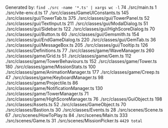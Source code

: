 Generated by: `find ./src -name '*.ts' | xargs wc -l`
74 ./src/main.ts
1 ./src/vite-env.d.ts
17 ./src/classes/GameUIConstants.ts
145 ./src/classes/gui/TowerTab.ts
375 ./src/classes/gui/TowerPanel.ts
52 ./src/classes/gui/TextInput.ts
211 ./src/classes/gui/ModalDialog.ts
51 ./src/classes/gui/Sidebar.ts
122 ./src/classes/gui/HighScoreDialog.ts
70 ./src/classes/gui/Button.ts
60 ./src/classes/gui/Gemsmith.ts
154 ./src/classes/gui/EndGameDialog.ts
220 ./src/classes/gui/GemTab.ts
36 ./src/classes/gui/MessageBox.ts
205 ./src/classes/gui/Tooltip.ts
126 ./src/classes/Definitions.ts
77 ./src/classes/game/WaveManager.ts
260 ./src/classes/game/Grid.ts
51 ./src/classes/game/Gem.ts
112 ./src/classes/game/TowerBehaviours.ts
152 ./src/classes/game/Tower.ts
180 ./src/classes/game/MissionStats.ts
100 ./src/classes/game/AnimationManager.ts
177 ./src/classes/game/Creep.ts
47 ./src/classes/game/KeyboardManager.ts
98 ./src/classes/game/Projectile.ts
86 ./src/classes/game/NotificationManager.ts
130 ./src/classes/game/TowerManager.ts
71 ./src/classes/game/HighScoreManager.ts
76 ./src/classes/GuiObject.ts
198 ./src/classes/Assets.ts
52 ./src/classes/GameObject.ts
70 ./src/classes/Bastion.ts
30 ./src/classes/Events.ts
28 ./src/scenes/Scene.ts
67 ./src/scenes/HowToPlay.ts
84 ./src/scenes/Main.ts
333 ./src/scenes/Game.ts
31 ./src/scenes/MissionPicker.ts
`4429 total`
